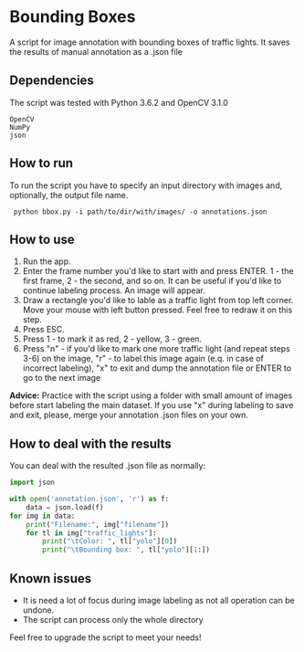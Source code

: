 # Bounding Boxes

A script for image annotation with bounding boxes of traffic lights. It saves the results of manual annotation as a .json file

## Dependencies
The script was tested with Python 3.6.2 and OpenCV 3.1.0
```
OpenCV
NumPy
json
```

## How to run

To run the script you have to specify an input directory with images and, optionally, the output file name.

```
 python bbox.py -i path/to/dir/with/images/ -o annotations.json
```
## How to use

1. Run the app.
2. Enter the frame number you'd like to start with and press ENTER. 1 - the first frame, 2 - the second, and so on. It can be useful if you'd like to continue labeling process. An image will appear.
3. Draw a rectangle you'd like to lable as a traffic light from top left corner. Move your mouse with left button pressed.  Feel free to redraw it on this step.
4. Press ESC.
5. Press 1 - to mark it as red, 2 - yellow, 3 - green.
6. Press "n" - if you'd like to mark one more traffic light (and repeat steps 3-6) on the image, "r" - to label this image again (e.q. in case of incorrect labeling), "x" to exit and dump the annotation file or ENTER to go to the next image

**Advice:** Practice with the script using a folder with small amount of images before start labeling the main dataset. If you use "x" during labeling to save and exit, please, merge your annotation .json files on your own.

## How to deal with the results

You can deal with the resulted .json file as normally:

```Python
import json

with open('annotation.json', 'r') as f:
	data = json.load(f)
for img in data:
	print("Filename:", img["filename"])
	for tl in img["traffic_lights"]:
		print("\tColor: ", tl["yolo"][0])
		print("\tBounding box: ", tl["yolo"][1:])
```

## Known issues

* It is need a lot of focus during image labeling as not all operation can be undone.
* The script can process only the whole directory

Feel free to upgrade the script to meet your needs!

